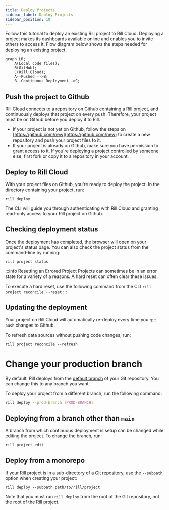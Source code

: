 ```yaml
---
title: Deploy Projects
sidebar_label: Deploy Projects
sidebar_position: 10
---
```


<!-- WARNING: There are links to this page in source code. If you move it, find and replace the links and consider adding a redirect in docusaurus.config.js. -->

Follow this tutorial to deploy an existing Rill project to Rill Cloud. Deploying a project makes its dashboards available online and enables you to invite others to access it.
Flow diagram below shows the steps needed for deploying an existing project.  
```mermaid
graph LR;
    A(Local code files);
    B(GitHub);
    C(Rill Cloud);
    A--Pushed -->B;
    B--Continuous Deployment-->C;
```
    
## Push the project to Github

Rill Cloud connects to a repository on Github containing a Rill project, and continuously deploys that project on every push. Therefore, your project must be on Github before you deploy it to Rill.

- If your project is not yet on Github, follow the steps on [https://github.com/new](https://github.com/new) to create a new repository and push your project files to it.
- If your project is already on Github, make sure you have permission to grant access to it. If you're deploying a project controlled by someone else, first fork or copy it to a repository in your account.

## Deploy to Rill Cloud

With your project files on Github, you're ready to deploy the project. In the directory containing your project, run:

```
rill deploy
```

The CLI will guide you through authenticating with Rill Cloud and granting read-only access to your Rill project on Github.

## Checking deployment status

Once the deployment has completed, the browser will open on your project's status page. You can also check the project status from the command-line by running:
```
rill project status
```

:::info Resetting an Errored Project
Projects can sometimes be in an error state for a variety of a reasons. A hard reset can often clear these issues.

To execute a hard reset, use the following command from the CLI `rill project reconcile --reset` 
:::

## Updating the deployment

Your project on Rill Cloud will automatically re-deploy every time you `git push` changes to Github.

To refresh data sources without pushing code changes, run:
```
rill project reconcile --refresh
```

# Change your production branch

By default, Rill deploys from the [default branch](https://docs.github.com/en/pull-requests/collaborating-with-pull-requests/proposing-changes-to-your-work-with-pull-requests/about-branches#about-the-default-branch) of your Git repository. You can change this to any branch you want.

To deploy your project from a different branch, run the following command:

```bash
rill deploy --prod-branch [PROD-BRANCH]
```

## Deploying from a branch other than `main`
A branch from which continuous deployment is setup can be changed while editing the project. To change the branch, run:
```
rill project edit
```

## Deploy from a monorepo

If your Rill project is in a sub-directory of a Git repository, use the `--subpath` option when creating your project:
```
rill deploy --subpath path/to/rill/project
```
Note that you must run `rill deploy` from the root of the Git repository, not the root of the Rill project.

